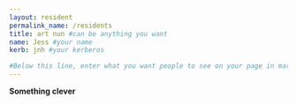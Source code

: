 ```yaml
---
layout: resident
permalink_name: /residents
title: art nun #can be anything you want
name: Jess #your name
kerb: jnh #your kerberos

#Below this line, enter what you want people to see on your page in markdown
---
```


**Something clever**
